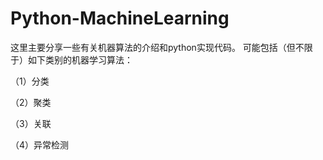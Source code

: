 # Python-MachineLearning
这里主要分享一些有关机器算法的介绍和python实现代码。
可能包括（但不限于）如下类别的机器学习算法：

（1）分类

（2）聚类

（3）关联

（4）异常检测

